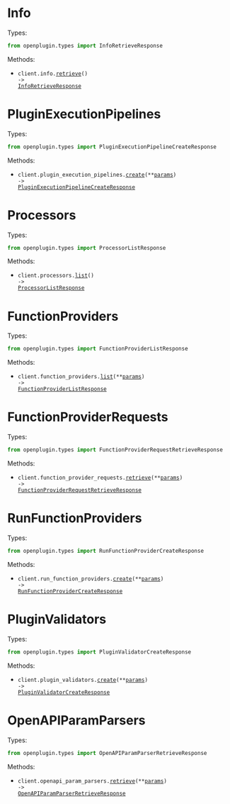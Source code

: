 # Info

Types:

```python
from openplugin.types import InfoRetrieveResponse
```

Methods:

- <code title="get /api/info">client.info.<a href="./src/openplugin/resources/info.py">retrieve</a>() -> <a href="./src/openplugin/types/info_retrieve_response.py">InfoRetrieveResponse</a></code>

# PluginExecutionPipelines

Types:

```python
from openplugin.types import PluginExecutionPipelineCreateResponse
```

Methods:

- <code title="post /api/plugin-execution-pipeline">client.plugin_execution_pipelines.<a href="./src/openplugin/resources/plugin_execution_pipelines.py">create</a>(\*\*<a href="src/openplugin/types/plugin_execution_pipeline_create_params.py">params</a>) -> <a href="./src/openplugin/types/plugin_execution_pipeline_create_response.py">PluginExecutionPipelineCreateResponse</a></code>

# Processors

Types:

```python
from openplugin.types import ProcessorListResponse
```

Methods:

- <code title="get /api/processors">client.processors.<a href="./src/openplugin/resources/processors.py">list</a>() -> <a href="./src/openplugin/types/processor_list_response.py">ProcessorListResponse</a></code>

# FunctionProviders

Types:

```python
from openplugin.types import FunctionProviderListResponse
```

Methods:

- <code title="get /api/function-providers">client.function_providers.<a href="./src/openplugin/resources/function_providers.py">list</a>(\*\*<a href="src/openplugin/types/function_provider_list_params.py">params</a>) -> <a href="./src/openplugin/types/function_provider_list_response.py">FunctionProviderListResponse</a></code>

# FunctionProviderRequests

Types:

```python
from openplugin.types import FunctionProviderRequestRetrieveResponse
```

Methods:

- <code title="get /api/function-provider-request">client.function_provider_requests.<a href="./src/openplugin/resources/function_provider_requests.py">retrieve</a>(\*\*<a href="src/openplugin/types/function_provider_request_retrieve_params.py">params</a>) -> <a href="./src/openplugin/types/function_provider_request_retrieve_response.py">FunctionProviderRequestRetrieveResponse</a></code>

# RunFunctionProviders

Types:

```python
from openplugin.types import RunFunctionProviderCreateResponse
```

Methods:

- <code title="post /api/run-function-provider">client.run_function_providers.<a href="./src/openplugin/resources/run_function_providers.py">create</a>(\*\*<a href="src/openplugin/types/run_function_provider_create_params.py">params</a>) -> <a href="./src/openplugin/types/run_function_provider_create_response.py">RunFunctionProviderCreateResponse</a></code>

# PluginValidators

Types:

```python
from openplugin.types import PluginValidatorCreateResponse
```

Methods:

- <code title="post /api/plugin-validator">client.plugin_validators.<a href="./src/openplugin/resources/plugin_validators.py">create</a>(\*\*<a href="src/openplugin/types/plugin_validator_create_params.py">params</a>) -> <a href="./src/openplugin/types/plugin_validator_create_response.py">PluginValidatorCreateResponse</a></code>

# OpenAPIParamParsers

Types:

```python
from openplugin.types import OpenAPIParamParserRetrieveResponse
```

Methods:

- <code title="get /api/openapi-param-parser">client.openapi_param_parsers.<a href="./src/openplugin/resources/openapi_param_parsers.py">retrieve</a>(\*\*<a href="src/openplugin/types/openapi_param_parser_retrieve_params.py">params</a>) -> <a href="./src/openplugin/types/openapi_param_parser_retrieve_response.py">OpenAPIParamParserRetrieveResponse</a></code>
